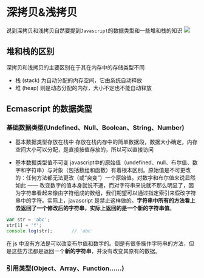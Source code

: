 # 深拷贝&浅拷贝
说到深拷贝和浅拷贝自然要提到`Javascript`的数据类型和一些堆和栈的知识
![](https://github.com/liyayun713/FED/blob/master/images/DeepCopy-ShallowCopy.png)

## 堆和栈的区别
深拷贝和浅拷贝的主要区别在于其在内存中的存储类型不同
* 栈 (stack) 为自动分配的内存空间，它由系统自动释放
* 堆 (heap) 则是动态分配的内存，大小不定也不能自动释放

## Ecmascript 的数据类型
### 基础数据类型(Undefined、Null、Boolean、String、Number)

* 基本数据类型存放在栈中
存放在栈内存中的简单数据段，数据大小确定，内存空间大小可以分配，是直接按值存放的，所以可以直接访问

* 基本数据类型值不可变
javascript中的原始值（undefined、null、布尔值、数字和字符串）与对象（包括数组和函数）有着根本区别。原始值是不可更改的：任何方法都无法更改（或“突变”）一个原始值。对数字和布尔值来说显然如此 —— 改变数字的值本身就说不通，而对字符串来说就不那么明显了，因为字符串看起来像由字符组成的数组，我们期望可以通过指定索引来假改字符串中的字符。实际上，javascript 是禁止这样做的。**字符串中所有的方法看上去返回了一个修改后的字符串，实际上返回的是一个新的字符串值**。
```js
var str = 'abc';
str[1] = 'f';
console.log(str);		// 'abc'
```
在 js 中没有方法是可以改变布尔值和数字的。倒是有很多操作字符串的方法，但是这些方法都是返回一个**新的字符串**，并没有改变其原有的数据。
### 引用类型(Object、Array、Function……)
